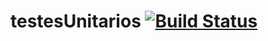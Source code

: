 # testesUnitarios [![Build Status](https://travis-ci.com/jotanarciso/testesUnitarios.svg?branch=master)](https://travis-ci.com/jotanarciso/testesUnitarios)

